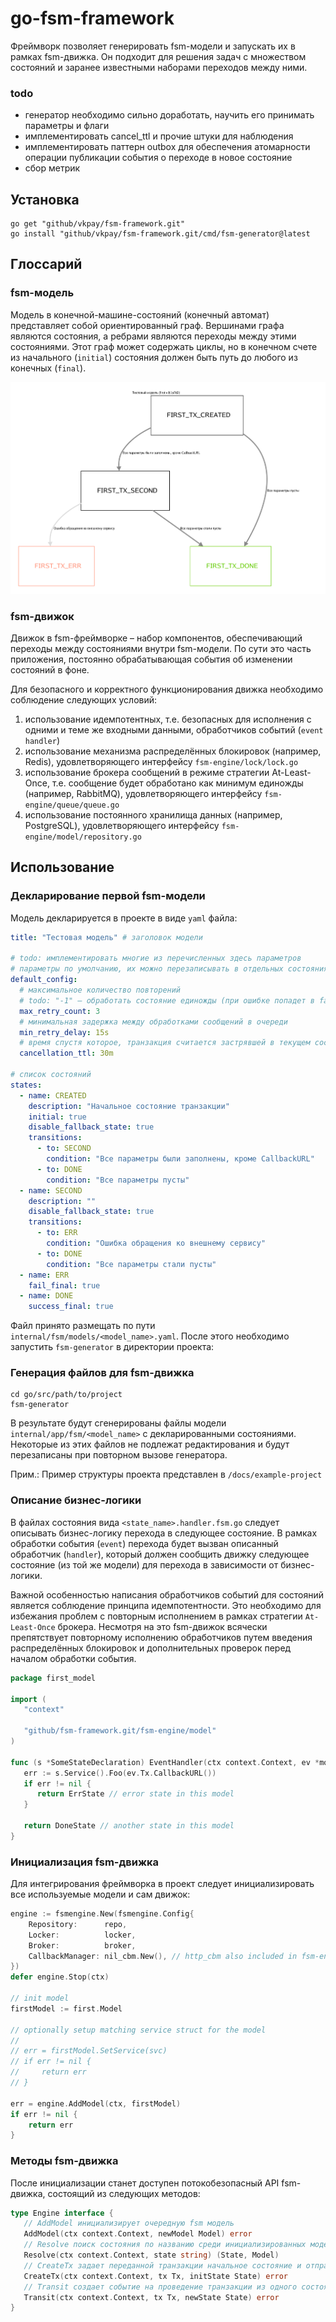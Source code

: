 # go-fsm-framework

Фреймворк позволяет генерировать fsm-модели и запускать их в рамках fsm-движка. 
Он подходит для решения задач с множеством состояний и заранее известными наборами переходов между ними.

### todo

- генератор необходимо сильно доработать, научить его принимать параметры и флаги
- имплементировать cancel_ttl и прочие штуки для наблюдения
- имплементировать паттерн outbox для обеспечения атомарности операции публикации события о переходе в новое состояние
- сбор метрик

## Установка

```shell
go get "github/vkpay/fsm-framework.git"
go install "github/vkpay/fsm-framework.git/cmd/fsm-generator@latest
```

## Глоссарий

### fsm-модель

Модель в конечной-машине-состояний (конечный автомат) представляет собой ориентированный граф. 
Вершинами графа являются состояния, а ребрами являются переходы между этими состояниями.
Этот граф может содержать циклы, но в конечном счете из начального (`initial`) состояния должен быть путь 
до любого из конечных (`final`).

![model image preview](docs/example-project/internal/fsm/previews/first.png "generated model preview")

### fsm-движок

Движок в fsm-фреймворке – набор компонентов, обеспечивающий переходы между состояниями внутри fsm-модели. 
По сути это часть приложения, постоянно обрабатывающая события об изменении состояний в фоне.

Для безопасного и корректного функционирования движка необходимо соблюдение следующих условий:
1. использование идемпотентных, т.е. безопасных для исполнения с одними и теме же входными данными, обработчиков событий (`event handler`)
1. использование механизма распределённых блокировок (например, Redis), удовлетворяющего интерфейсу `fsm-engine/lock/lock.go`
1. использование брокера сообщений в режиме стратегии At-Least-Once, т.е. сообщение будет обработано как минимум единожды (например, RabbitMQ), удовлетворяющего интерфейсу `fsm-engine/queue/queue.go`
1. использование постоянного хранилища данных (например, PostgreSQL), удовлетворяющего интерфейсу `fsm-engine/model/repository.go`

## Использование

### Декларирование первой fsm-модели

Модель декларируется в проекте в виде `yaml` файла:

```yaml
title: "Тестовая модель" # заголовок модели

# todo: имплементировать многие из перечисленных здесь параметров
# параметры по умолчанию, их можно перезаписывать в отдельных состояниях
default_config:
  # максимальное количество повторений
  # todo: "-1" – обработать состояние единожды (при ошибке попадет в fallback failed state)
  max_retry_count: 3
  # минимальная задержка между обработками сообщений в очереди
  min_retry_delay: 15s
  # время спустя которое, транзакция считается застрявшей в текущем состоянии (кроме финальной)
  cancellation_ttl: 30m

# список состояний
states:
  - name: CREATED
    description: "Начальное состояние транзакции"
    initial: true
    disable_fallback_state: true
    transitions:
      - to: SECOND
        condition: "Все параметры были заполнены, кроме CallbackURL"
      - to: DONE
        condition: "Все параметры пусты"
  - name: SECOND
    description: ""
    disable_fallback_state: true
    transitions:
      - to: ERR
        condition: "Ошибка обращения ко внешнему сервису"
      - to: DONE
        condition: "Все параметры стали пусты"
  - name: ERR
    fail_final: true
  - name: DONE
    success_final: true
```

Файл принято размещать по пути `internal/fsm/models/<model_name>.yaml`. После этого необходимо запустить `fsm-generator` в директории проекта:

### Генерация файлов для fsm-движка

```shell
cd go/src/path/to/project
fsm-generator
```

В результате будут сгенерированы файлы модели `internal/app/fsm/<model_name>` с декларированными состояниями. 
Некоторые из этих файлов не подлежат редактирования и будут перезаписаны при повторном вызове генератора.

Прим.: Пример структуры проекта представлен в `/docs/example-project`

### Описание бизнес-логики

В файлах состояния вида `<state_name>.handler.fsm.go` следует описывать бизнес-логику перехода в следующее состояние. 
В рамках обработки события (`event`) перехода будет вызван описанный обработчик (`handler`), 
который должен сообщить движку следующее состояние (из той же модели) для перехода в зависимости от бизнес-логики.

Важной особенностью написания обработчиков событий для состояний является соблюдение принципа идемпотентности. 
Это необходимо для избежания проблем с повторным исполнением в рамках стратегии `At-Least-Once` брокера. 
Несмотря на это fsm-движок всячески препятствует повторному исполнению обработчиков путем введения распределённых блокировок 
и дополнительных проверок перед началом обработки события.

```go
package first_model

import (
   "context"

   "github/fsm-framework.git/fsm-engine/model"
)

func (s *SomeStateDeclaration) EventHandler(ctx context.Context, ev *model.Event) model.State {
   err := s.Service().Foo(ev.Tx.CallbackURL())
   if err != nil {
      return ErrState // error state in this model
   }

   return DoneState // another state in this model
}

```

### Инициализация fsm-движка

Для интегрирования фреймворка в проект следует инициализировать все используемые модели и сам движок:

```go
engine := fsmengine.New(fsmengine.Config{
    Repository:      repo,
    Locker:          locker,
    Broker:          broker,
    CallbackManager: nil_cbm.New(), // http_cbm also included in fsm-engine module
})
defer engine.Stop(ctx)

// init model
firstModel := first.Model

// optionally setup matching service struct for the model
//
// err = firstModel.SetService(svc)
// if err != nil {
//     return err
// }

err = engine.AddModel(ctx, firstModel)
if err != nil {
    return err
}
```

### Методы fsm-движка

После инициализации станет доступен потокобезопасный API fsm-движка, состоящий из следующих методов:

```go
type Engine interface {
   // AddModel инициализирует очередную fsm модель
   AddModel(ctx context.Context, newModel Model) error
   // Resolve поиск состояния по названию среди инициализированных моделей, nil - если не найдено
   Resolve(ctx context.Context, state string) (State, Model)
   // CreateTx задает переданной транзакции начальное состояние и отправляет событие на его обработку
   CreateTx(ctx context.Context, tx Tx, initState State) error
   // Transit создает событие на проведение транзакции из одного состояния в другое
   Transit(ctx context.Context, tx Tx, newState State) error
}
```
